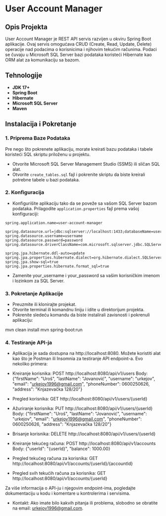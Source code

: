 # User Account Manager

## Opis Projekta

User Account Manager je REST API servis razvijen u okviru Spring Boot aplikacije. Ovaj servis omogućava CRUD (Create, Read, Update, Delete) operacije nad podacima o korisnicima i njihovim tekućim računima. Podaci se čuvaju u Microsoft SQL Server bazi podataka koristeći Hibernate kao ORM alat za komunikaciju sa bazom.

## Tehnologije

- **JDK 17+**
- **Spring Boot**
- **Hibernate**
- **Microsoft SQL Server**
- **Maven**

## Instalacija i Pokretanje

### 1. Priprema Baze Podataka

Pre nego što pokrenete aplikaciju, morate kreirati bazu podataka i tabele koristeći SQL skriptu priloženu u projektu.

- Otvorite Microsoft SQL Server Management Studio (SSMS) ili sličan SQL alat.
- Otvorite `create_tables.sql` fajl i pokrenite skriptu da biste kreirali potrebne tabele u bazi podataka.

### 2. Konfiguracija

- Konfigurišite aplikaciju tako da se poveže sa vašom SQL Server bazom podataka. Prilagodite `application.properties` fajl prema vašoj konfiguraciji:

```properties
spring.application.name=user-account-manager

spring.datasource.url=jdbc:sqlserver://localhost:1433;databaseName=user_account_management;
spring.datasource.username=username
spring.datasource.password=password
spring.datasource.driverClassName=com.microsoft.sqlserver.jdbc.SQLServerDriver

spring.jpa.hibernate.ddl-auto=update
spring.jpa.properties.hibernate.dialect=org.hibernate.dialect.SQLServerDialect
spring.jpa.show-sql=true
spring.jpa.properties.hibernate.format_sql=true
```

- Zamenite your_username i your_password sa vašim korisničkim imenom i lozinkom za SQL Server.

### 3. Pokretanje Aplikacije

- Preuzmite ili klonirajte projekat.
- Otvorite terminal ili komandnu liniju i idite u direktorijum projekta.
- Pokrenite sledeću komandu da biste instalirali zavisnosti i pokrenuli aplikaciju:

mvn clean install
mvn spring-boot:run

### 4. Testiranje API-ja

- Aplikacija je sada dostupna na http://localhost:8080. Možete koristiti alat kao što je Postman ili Insomnia za testiranje API endpoint-a. Evo nekoliko primera:

- Kreiranje korisnika:
POST http://localhost:8080/api/v1/users
Body: {"firstName": "Uroš", "lastName": "Jovanović", "username": "urkejov", "email": "urkejov1996@gmail.com", "phoneNumber": 0600250626, "address": "Knjazevačka 128/20"}

- Pregled korisnika:
GET http://localhost:8080/api/v1/users/{userId}

- Ažuriranje korisnika:
PUT http://localhost:8080/api/v1/users/{userId}
Body: {"firstName": "Uroš", "lastName": "Jovanović", "username": "urkejov", "email": "urkejov1996@gmail.com", "phoneNumber": 0600250626, "address": "Knjazevačka 128/20"}

- Brisanje korisnika:
DELETE http://localhost:8080/api/v1/users/{userId}

- Kreiranje tekućeg računa:
POST http://localhost:8080/api/v1/accounts
Body: {"userId": "{userId}", "balance": 1000.00}

- Pregled tekućeg računa za korisnika:
  GET http://localhost:8080/api/v1/accounts/{userId}/{accountId}

- Pregled svih tekućih računa za korisnika:
  GET http://localhost:8080/api/v1/accounts/{userId}

Za više informacija o API-ju i njegovim endpoint-ima, pogledajte dokumentaciju u kodu i komentare u kontrolerima i servisima.

- Kontakt:
Ako imate bilo kakvih pitanja ili problema, slobodno se obratite na email: urkejov1996@gmail.com.
